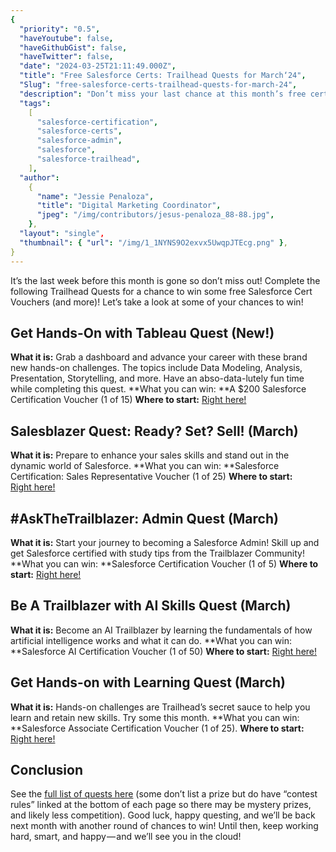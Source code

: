 ```yaml
---
{
  "priority": "0.5",
  "haveYoutube": false,
  "haveGithubGist": false,
  "haveTwitter": false,
  "date": "2024-03-25T21:11:49.000Z",
  "title": "Free Salesforce Certs: Trailhead Quests for March‘24",
  "Slug": "free-salesforce-certs-trailhead-quests-for-march-24",
  "description": "Don’t miss your last chance at this month’s free certs!.",
  "tags":
    [
      "salesforce-certification",
      "salesforce-certs",
      "salesforce-admin",
      "salesforce",
      "salesforce-trailhead",
    ],
  "author":
    {
      "name": "Jessie Penaloza",
      "title": "Digital Marketing Coordinator",
      "jpeg": "/img/contributors/jesus-penaloza_88-88.jpg",
    },
  "layout": "single",
  "thumbnail": { "url": "/img/1_1NYNS9O2exvx5UwqpJTEcg.png" },
}
---
```


It’s the last week before this month is gone so don’t miss out! Complete the following Trailhead Quests for a chance to win some free Salesforce Cert Vouchers (and more)!
Let’s take a look at some of your chances to win!

## Get Hands-On with Tableau Quest (New!)

**What it is:** Grab a dashboard and advance your career with these brand new hands-on challenges. The topics include Data Modeling, Analysis, Presentation, Storytelling, and more. Have an abso-data-lutely fun time while completing this quest.
**What you can win: **A $200 Salesforce Certification Voucher (1 of 15)
**Where to start:** [Right here!](https://trailhead.salesforce.com/users/strailhead/trailmixes/quest-get-hands-on-with-tableau-march-2024)

## Salesblazer Quest: Ready? Set? Sell! (March)

**What it is:** Prepare to enhance your sales skills and stand out in the dynamic world of Salesforce.
**What you can win: **Salesforce Certification: Sales Representative Voucher (1 of 25)
**Where to start:** [Right here!](https://trailhead.salesforce.com/users/strailhead/trailmixes/quest-salesblazer-ready-set-sell-march-2024)

## #AskTheTrailblazer: Admin Quest (March)

**What it is:** Start your journey to becoming a Salesforce Admin! Skill up and get Salesforce certified with study tips from the Trailblazer Community!
**What you can win: **Salesforce Certification Voucher (1 of 5)
**Where to start:** [Right here!](https://trailhead.salesforce.com/users/strailhead/trailmixes/quest-ask-the-trailblazer-admin)

## Be A Trailblazer with AI Skills Quest (March)

**What it is:** Become an AI Trailblazer by learning the fundamentals of how artificial intelligence works and what it can do.
**What you can win: **Salesforce AI Certification Voucher (1 of 50)
**Where to start:** [Right here!](https://trailhead.salesforce.com/users/strailhead/trailmixes/quest-be-a-trailblazer-with-ai-skills-march-2024)

## Get Hands-on with Learning Quest (March)

**What it is:** Hands-on challenges are Trailhead’s secret sauce to help you learn and retain new skills. Try some this month.
**What you can win: **Salesforce Associate Certification Voucher (1 of 25).
**Where to start:** [Right here!](https://trailhead.salesforce.com/users/strailhead/trailmixes/quest-get-hands-on-with-learning-march-2024)

## Conclusion

See the [full list of quests here](https://trailhead.salesforce.com/quests) (some don’t list a prize but do have “contest rules” linked at the bottom of each page so there may be mystery prizes, and likely less competition).
Good luck, happy questing, and we’ll be back next month with another round of chances to win!
Until then, keep working hard, smart, and happy — and we’ll see you in the cloud!
